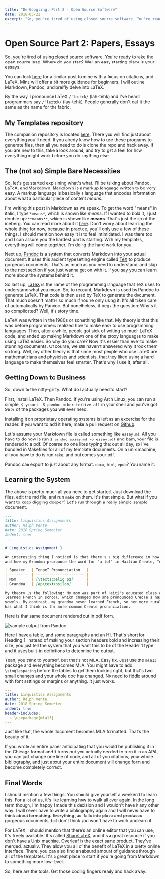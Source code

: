 ```yaml
---
title: "De-Googling: Part 2 - Open Source Software"
date: 2018-05-22
excerpt: "So, you're tired of using closed source software. You're ready to take the open source leap. Where do you start?"
---
```


# Open Source Part 2: Papers, Essays

So, you're tired of using closed source software. You're ready to take the open
source leap. Where do you start? Well an easy starting place is your essays.

You can look
[here](https://gist.github.com/maxogden/97190db73ac19fc6c1d9beee1a6e4fc8) for a
similar post to mine with a focus on citations, and LaTeX. Mine will offer a bit
more guidance for beginners. I will outline Markdown, Pandoc, and breifly delve
into LaTeX.

By the way, I pronounce LaTeX `/ˈlɑːtɛk/` (lah-tehk) and I've heard programmers say
`/ˈleɪtɛk/` (lay-tehk). People generally don't call it the same as the name for the fabric.

## My Templates repository

The companion repository is located [here](https://gitlab.com/rvente/Templates).
There you will find just about everything you'll need. If you alredy know how to
use these programs to generate files, then all you need to do is clone the
repo and hack away. If you are new to this, take a look around, and try to get
a feel for how everything might work before you do anything else.

## The (not so) Simple Bare Necessities

So, let's get started explaining what's what. I'll be talking about Pandoc,
LaTeX, and Markdown. Markdown is a markup language written to be very easy. A
markup language is basically a language that encodes information about what a
particular piece of content *means.*

I'm writing this post in Markdown as we speak. To get the word "means" in
italic, I type `*means*`, which is shown like *means*. If I wanted to bold it, I
just double up: `**means**`, which is shown like **means**. That's just the tip
of the iceberg. You can read more about it
[here](https://github.com/adam-p/markdown-here/wiki/Markdown-Cheatsheet#emphasis).
Don't worry about learning the whole thing for now, because in practice, you'll
only use a few of these things. I should mention how easy it is to feel
intimidated. I was there too and I can assure you the hardest part is starting.
With my templates, everything will come together. I'm doing the hard work for
you.

Next up, [Pandoc](https://pandoc.org/) is a system that converts Markdown into
your actual document. It uses this ancient typesetting engine called
[TeX](https://en.wikipedia.org/wiki/TeX) to produce gorgeous documents. That's
as much as you need to understand, and skip to the next section if you just
wanna get on with it. If you say you can learn more about the systems behind it.

So last up, [LaTeX](https://www.latex-project.org/get/) is the name of the
programming language that TeX uses to understand what you mean. So, to recount,
Markdown is used by Pandoc to generate LaTeX. That code is then used by TeX to
generate the document. That much doesn't matter so much if you're only using it.
It's all taken care of automatically by Pandoc. But nonetheless, it begs the question:
Why's it so complicated? Well, it's story time.

LaTeX was written in the 1980s or something like that. My theory is that this
was before programmers realized how to make easy to use programming languages.
Then, after a while, people got sick of writing so much LaTeX code, and ended up
making Markdown one of the proxy languages to make using LaTeX easier. So why do
you care? Now it's easier than ever to make stunning documents. Of course, we
still haven't answered why it took them so long. Well, my other theory is that
since most people who use LaTeX are mathematicians and physicists and
scientists, that they liked using a hard language to make themselves feel
smarter. That's why I use it, after all.

## Getting Down to Business

So, down to the nitty-gritty. What do I actually need to start?

First, install LaTeX. Then Pandoc. If you're using Arch Linux, you can run a
simple, `$ yaourt -S pandoc biber texlive-all` in your shell and you've got 99%
of the packages you will ever need.

Installing it on proprietary operating systems is left as an excercise for the reader.
If you want to add it here, make a pull request on [Github](http://github.com/rvente/ink).

Let's assume your Markdown file is called something like `essay.md`. All you
have to do now is run `$ pandoc essay.md -o essay.pdf` and bam, your file is
rendered to a pdf. Of course no one likes typing that out all day, so I've
bundled in Makefiles for all of my template documents. On a unix machine, all
you have to do is run `make`. and out comes your pdf.

Pandoc can export to just about any format. `docx`, `html`, `epub`? You name it.

## Learning the System

The above is pretty much all you need to get started. Just download the files,
edit the md file, and run `make` on them. It's that simple. But what if you want
to keep digging deeper? Let's run through a really simple sample document.

```markdown
---
title: Linguistics Assignments
author: Ralph Vente
date: 2018 Spring Semester
indent: true
---

# Linguistics Assignment 1

An interesting thing I noticed is that there's a big difference in how my Mom
and how my Grandma pronounce the word for "a lot" in Haitian Creole, "enpe."

| Speaker   | “enpe” Pronunciation   |
| --------- | ---------------------- |
| Mom       | [\textscoelig pœ]      |
| Grandma   | [əp\textepsilon]       |

My theory is the following: My mom was part of Haiti's educated class and
learned French in school, which changed how she pronounced Creole’s nasal
vowels. By contrast, my grandma never learned French, so her more rural dialect
has what I think is the more common Creole pronunciation.

```

Here is that same document rendered out in pdf form.

![sample output from Pandoc](https://raw.githubusercontent.com/rvente/ink/master/assets/images/2018-05-21-open-source-2-media/linguistics-assignments.png)

Here I have a table, and some paragraphs and an H1. That's short for Heading 1.
Instead of making your section headers bold and increasing their size, you just
tell the system that you want this to be of the Header 1 type and it uses
built-in definitions to determine the output.

Yeah, you think to yourself, but that's not MLA. Easy fix. Just use the `mla13`
package and everything becomes MLA. You might have to add `\singlespacing` before
the tables to get them looking right, but that's two small changes and your
whole doc has changed. No need to fiddle around with font settings or margins or
anything. It just works.

```yaml
---
title: Linguistics Assignments
author: Ralph Vente
date: 2018 Spring Semester
indent: true
header-includes:
  - \usepackage{mla13}
---
```

Just like that, the whole document becomes MLA formatted. That's the beauty of it.

If you wrote an entire paper anticipating that you would be publishing it in the
Chicago format and it turns out you actually needed to turn it in as APA, you
can just change one line of code, and all of you citations, your whole
bibliography, and just about your entire document will change form and become
completely correct.

## Final Words

I should mention a few things. You should give yourself a weekend to learn this.
For a lot of us, it's like learning how to walk all over again. In the long term
though, I'm happy I made this decision and I wouldn't have it any other way. I
will never have to write a bibliography again and I will never have to think
about formatting. Everything just falls into place and produces gorgeous
documents, but don't think you won't have to work and earn it.

For LaTeX, I should mention that there's an online editor that you can use, It's
freely available. It's called [ShareLaTeX](https://www.sharelatex.com/), and
it's a great resource if you don't have a Unix machine.
[Overleaf](https://www.overleaf.com/#) is the exact same product. They've
merged, actually. They allow you all of the benefit of LaTeX in a pretty online
interface. There, you can also find an absurd amount of guidance through all of
the templates. It's a great place to start if you're going from Markdown to
something more low-level.

So, here are the tools. Get those coding fingers ready and hack away.
